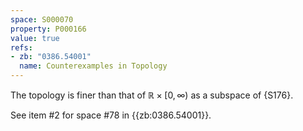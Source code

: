 ```yaml
---
space: S000070
property: P000166
value: true
refs:
- zb: "0386.54001"
  name: Counterexamples in Topology
---
```

The topology is finer than that of $\mathbb R\times[0,\infty)$ as a subspace of {S176}.

See item #2 for space #78 in {{zb:0386.54001}}.
